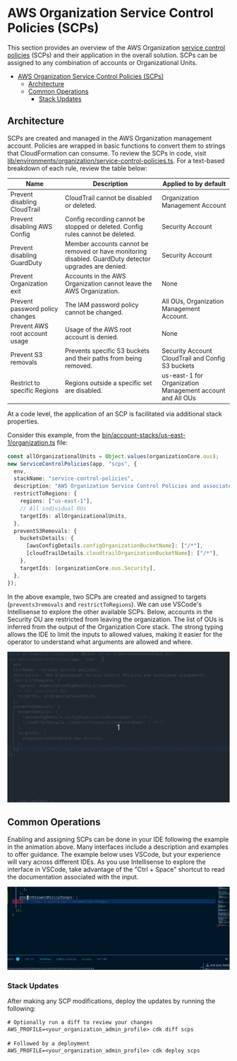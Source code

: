 # AWS Organization Service Control Policies (SCPs)

This section provides an overview of the AWS Organization [service control policies](https://docs.aws.amazon.com/organizations/latest/userguide/orgs_manage_policies_scps.html) (SCPs) and their application in the overall solution. SCPs can be assigned to any combination of accounts or Organizational Units.

- [AWS Organization Service Control Policies (SCPs)](#aws-organization-service-control-policies-scps)
  - [Architecture](#architecture)
  - [Common Operations](#common-operations)
    - [Stack Updates](#stack-updates)

## Architecture

SCPs are created and managed in the AWS Organization management account. Policies are wrapped in basic functions to convert them to strings that CloudFormation can consume. To review the SCPs in code, visit [lib/environments/organization/service-control-policies.ts](../../../lib/environments/organization/serviceControlPolicies.ts). For a text-based breakdown of each rule, review the table below:

| Name                            | Description                                                                                            | Applied to by default                                     |
| ------------------------------- | ------------------------------------------------------------------------------------------------------ | --------------------------------------------------------- |
| Prevent disabling CloudTrail    | CloudTrail cannot be disabled or deleted.                                                              | Organization Management Account                           |
| Prevent disabling AWS Config    | Config recording cannot be stopped or deleted. Config rules cannot be deleted.                         | Security Account                                          |
| Prevent disabling GuardDuty     | Member accounts cannot be removed or have monitoring disabled. GuardDuty detector upgrades are denied. | Security Account                                          |
| Prevent Organization exit       | Accounts in the AWS Organization cannot leave the AWS Organization.                                    | None                                                      |
| Prevent password policy changes | The IAM password policy cannot be changed.                                                             | All OUs, Organization Management Account.                 |
| Prevent AWS root account usage  | Usage of the AWS root account is denied.                                                               | None                                                      |
| Prevent S3 removals             | Prevents specific S3 buckets and their paths from being removed.                                       | Security Account CloudTrail and Config S3 buckets         |
| Restrict to specific Regions    | Regions outside a specific set are disabled.                                                           | us-east-1 for Organization Management account and All OUs |

At a code level, the application of an SCP is facilitated via additional stack properties.

Consider this example, from the [bin/account-stacks/us-east-1/organization.ts](../../../bin/account-stacks/us-east-1/organization.ts) file:

```typescript
const allOrganizationalUnits = Object.values(organizationCore.ous);
new ServiceControlPolicies(app, "scps", {
  env,
  stackName: "service-control-policies",
  description: "AWS Organization Service Control Policies and associated assignments",
  restrictToRegions: {
    regions: ["us-east-1"],
    // All individual OUs
    targetIds: allOrganizationalUnits,
  },
  preventS3Removals: {
    bucketsDetails: {
      [awsConfigDetails.configOrganizationBucketName]: ["/*"],
      [cloudTrailDetails.cloudtrailOrganizationBucketName]: ["/*"],
    },
    targetIds: [organizationCore.ous.Security],
  },
});
```

In the above example, two SCPs are created and assigned to targets (`prevents3removals` and `restrictToRegions`). We can use VSCode's Intellisense to explore the other available SCPs. Below, accounts in the Security OU are restricted from leaving the organization. The list of OUs is inferred from the output of the Organization Core stack. The strong typing allows the IDE to limit the inputs to allowed values, making it easier for the operator to understand what arguments are allowed and where.

![scps-intellisense-1](images/scps-intellisense-1.gif)

## Common Operations

Enabling and assigning SCPs can be done in your IDE following the example in the animation above. Many interfaces include a description and examples to offer guidance. The example below uses VSCode, but your experience will vary across different IDEs. As you use Intellisense to explore the interface in VSCode, take advantage of the "Ctrl + Space" shortcut to read the documentation associated with the input.

![scps-intellisense-2](images/scps-intellisense-2.gif)

### Stack Updates

After making any SCP modifications, deploy the updates by running the following:

```shell
# Optionally run a diff to review your changes
AWS_PROFILE=<your_organization_admin_profile> cdk diff scps

# Followed by a deployment
AWS_PROFILE=<your_organization_admin_profile> cdk deploy scps
```
